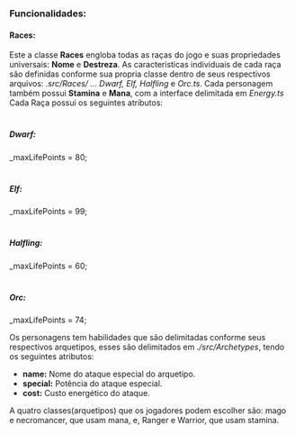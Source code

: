<!-- Este arquivo conterá a documentação referente ao projeto -->

<h3>Funcionalidades:</h3>

<h4>Races:</h4>

Este a classe <b>Races</b> engloba todas as raças do jogo e suas propriedades universais: <b>Nome</b> e <b>Destreza</b>.
As caracteristicas individuais de cada raça são definidas conforme sua propria classe dentro de seus respectivos arquivos: <i>.src/Races/ ... Dwarf, Elf, Halfling</i> e <i>Orc.ts</i>.
Cada personagem também possui <b>Stamina</b> e <b>Mana</b>, com a interface delimitada em <i>Energy.ts</i>
Cada Raça possui os seguintes atributos:

# <h5>Dwarf:</h5>
_maxLifePoints = 80;

# <h5>Elf:</h5>
_maxLifePoints = 99;

# <h5>Halfling:</h5>
_maxLifePoints = 60;

# <h5>Orc:</h5>
_maxLifePoints = 74;

Os personagens tem habilidades que são delimitadas conforme seus respectivos arquetipos, esses são delimitados em <i>./src/Archetypes</i>, tendo os seguintes atributos:
* <b>name:</b> Nome do ataque especial do arquetipo.
* <b>special:</b> Potência do ataque especial.
* <b>cost:</b> Custo energético do ataque.

A quatro classes(arquetipos) que os jogadores podem escolher são: mago e necromancer, que usam mana, e, Ranger e Warrior, que usam stamina.